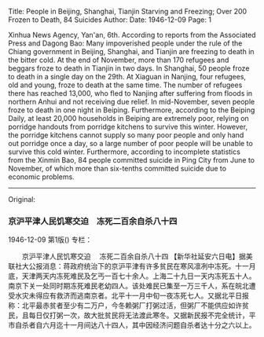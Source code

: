 Title: People in Beijing, Shanghai, Tianjin Starving and Freezing; Over 200 Frozen to Death, 84 Suicides
Author:
Date: 1946-12-09
Page: 1

Xinhua News Agency, Yan'an, 6th. According to reports from the Associated Press and Dagong Bao: Many impoverished people under the rule of the Chiang government in Beijing, Shanghai, and Tianjin are freezing to death in the bitter cold. At the end of November, more than 170 refugees and beggars froze to death in Tianjin in two days. In Shanghai, 50 people froze to death in a single day on the 29th. At Xiaguan in Nanjing, four refugees, old and young, froze to death at the same time. The number of refugees there has reached 13,000, who fled to Nanjing after suffering from floods in northern Anhui and not receiving due relief. In mid-November, seven people froze to death in one night in Beiping. Furthermore, according to the Beiping Daily, at least 20,000 households in Beiping are extremely poor, relying on porridge handouts from porridge kitchens to survive this winter. However, the porridge kitchens cannot supply so many poor people and only hand out porridge once a day, so a large number of poor people will be unable to survive this cold winter. Furthermore, according to incomplete statistics from the Xinmin Bao, 84 people committed suicide in Ping City from June to November, of which more than six-tenths committed suicide due to economic problems.



<hr /> 

Original: 


### 京沪平津人民饥寒交迫　冻死二百余自杀八十四

1946-12-09
第1版()
专栏：

　　京沪平津人民饥寒交迫
  　冻死二百余自杀八十四
    【新华社延安六日电】据美联社大公报消息：蒋政府统治下的京沪平津有许多贫民在寒风凛冽中冻死。十一月底，天津两天内冻死难民及乞丐一百七十余人。上海二十九日一天内冻死五十人。南京下关一处同时期冻死难民老幼四人。该处难民已集至一万三千人，系在皖北遭受水灾未得应有救济而逃南京者。北平十一月中旬一夜冻死七人。又据北平日报称：北平最赤贫者至少有二万户，今冬赖粥厂打粥过活，但粥厂不能供应如许贫民，且每日仅打粥一次，故大批贫民将无法渡此寒冬。又据新民报不完全统计，平市自杀者自六月迄十一月间达八十四人，其中因经济问题自杀者达十分之六以上。
